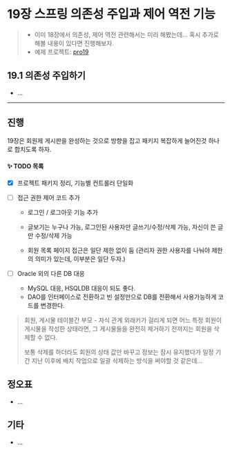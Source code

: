 # 19장 스프링 의존성 주입과 제어 역전 기능

> * 이미 18장에서 의존성, 제어 역전 관련해서는 미리 해봤는데... 혹시 추가로 해볼 내용이 있다면 진행해보자.
> * 예제 프로젝트: [pro19](pro19)

## 19.1 의존성 주입하기

* ...












---

## 진행

19장은 회원제 게시판을 완성하는 것으로 방향을 잡고 패키지 복잡하게 늘어진것 하나로 합치도록 하자.

#### ✨ TODO 목록

- [x] 프로젝트 패키지 정리, 기능별 컨트롤러 단일화

- [ ] 접근 권한 제어 코드 추가

  * 로그인 / 로그아웃 기능 추가

  * 글보기는 누구나 가능, 로그인된 사용자만 글쓰기/수정/삭제 가능, 자신이 쓴 글만 수정/삭제 가능

  - 회원 목록 페이지 접근은 일단 제한 없이 둠 (관리자 권한 사용자를 나눠야 제한의 의미가 있는데, 이부분은 일단 두자.)

- [ ] Oracle 외의 다른 DB 대응

  * MySQL 대응, HSQLDB 대응이 되도 좋다.
  * DAO를 인터페이스로 전환하고 빈 설정만으로  DB를 전환해서 사용가능하게 코드를 변경한다.



>  회원, 게시물 테이블간 부모 - 자식 관계 외래키가 걸리게 되면 어느 특정 회원이 게시물을 작성한 상태라면, 그 게시물들을 완전히 제거하기 전까지는 회원을 삭제할 수 없다.
>
> 보통 삭제를 하더라도 회원의 상태 값만 바꾸고 정보는 잠시 유지했다가 일정 기간 지난 이후에 배치 작업으로 일괄 삭제하는 방식을 써야할 것 같은데...



## 정오표

* ...
  



## 기타

* ...

  